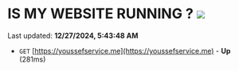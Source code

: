 # IS MY WEBSITE RUNNING ? [![](https://img.shields.io/static/v1?label=Sponsor&message=%E2%9D%A4&logo=GitHub&color=%23fe8e86)](https://github.com/sponsors/Youssef-Lehmam)

Last updated: **12/27/2024, 5:43:48 AM**

- `GET` [https://youssefservice.me](https://youssefservice.me) - **Up** (281ms)
